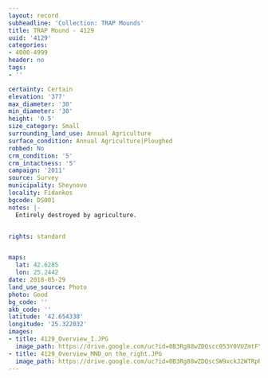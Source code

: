 ```yaml
---
layout: record
subheadline: 'Collection: TRAP Mounds'
title: TRAP Mound - 4129
uuid: '4129'
categories:
- 4000-4999
header: no
tags:
- ''

certainty: Certain
elevation: '377'
max_diameter: '30'
min_diameter: '30'
height: '0.5'
size_category: Small
surrounding_land_use: Annual Agriculture
surface_condition: Annual Agriculture|Ploughed
robbed: No
crm_condition: '5'
crm_intactness: '5'
campaign: '2011'
source: Survey
municipality: Sheynovo
locality: Fidankos
bgcode: DS001
notes: |-
  Entirely destroyed by agriculture.


rights: standard


maps:
  lat: 42.6285
  lon: 25.2442
date: 2018-05-29
land_use_source: Photo
photo: Good
bg_code: ''
akb_code: ''
latitude: '42.654338'
longitude: '25.322032'
images:
- title: 4129_Overview_I.JPG
  image_path: https://drive.google.com/uc?id=0B3Rg88wZDQscc053Y0VUZmtFY2s
- title: 4129_Overview_MND_on the_right.JPG
  image_path: https://drive.google.com/uc?id=0B3Rg88wZDQscSW9xckJ2WTRpRUE
---
```

